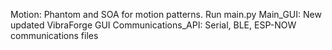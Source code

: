 Motion: Phantom and SOA for motion patterns. Run main.py
Main_GUI: New updated VibraForge GUI 
Communications_API: Serial, BLE, ESP-NOW communications files